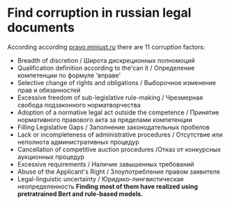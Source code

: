 # Find corruption in russian legal documents

According according [pravo.minjust.ru](http://pravo.minjust.ru/sites/default/files/documents/metod-materials/Metodicheskie_rekomendacii.pdf) there are 11 corruption factors:
 - Breadth of discretion / Широта дискреционных полномоций
 - Qualification definition according to the'can it / Определение компетенции по формуле 'вправе'
 - Selective change of rights and obligations / Выборочное изменение прав и обязанностей
 - Excessive freedom of sub-legislative rule-making / Чрезмерная свобода подзаконного норматворчества
 - Adoption of a normative legal act outside the competence / Принятие нормативного правового акта за пределами компетенции
 - Filling Legislative Gaps / Заполнение законодательных пробелов
 - Lack or incompleteness of administrative procedures / Отсутствие или неполнота административных процедур
 - Cancellation of competitive auction procedures /Отказ от конкурсных аукционных процедур
 - Excessive requirements / Наличие завышенных требований
 - Abuse of the Applicant's Right / Злоупотребление правом заявителя
 - Legal-linguistic uncertainty / Юридико-лингвистическая неопределенность 
**Finding most of them have realized using pretratrained Bert and rule-based models.**
